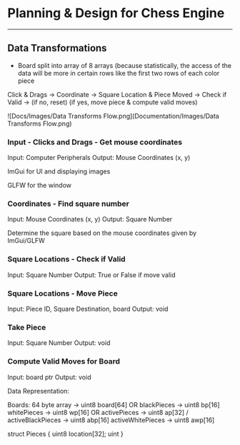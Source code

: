 # Planning & Design for Chess Engine

---

## Data Transformations

- Board split into array of 8 arrays (because statistically, the access of the data will be more in certain rows like
the first two rows of each color piece

Click & Drags -> Coordinate -> Square Location & Piece Moved -> Check if Valid -> (if no, reset) (if yes, move piece & compute valid moves)

![Docs/Images/Data Transforms Flow.png](Documentation/Images/Data Transforms Flow.png)




### Input - Clicks and Drags - Get mouse coordinates

Input: Computer Peripherals
Output: Mouse Coordinates (x, y)

ImGui for UI and displaying images

GLFW for the window

### Coordinates - Find square number

Input: Mouse Coordinates (x, y)
Output: Square Number

Determine the square based on the mouse coordinates given by ImGui/GLFW


### Square Locations - Check if Valid

Input: Square Number
Output: True or False if move valid

### Square Locations - Move Piece

Input: Piece ID, Square Destination, board
Output: void

### Take Piece

Input: Square Number
Output: void


### Compute Valid Moves for Board

Input: board ptr
Output: void






Data Representation:

Boards: 64 byte array -> uint8 board[64]
OR
blackPieces -> uint8 bp[16]
whitePieces -> uint8 wp[16]
OR 
activePieces -> uint8 ap[32]
/
activeBlackPieces -> uint8 abp[16]
activeWhitePieces -> uint8 awp[16]

struct Pieces {
    uint8 location[32];
    uint
}
